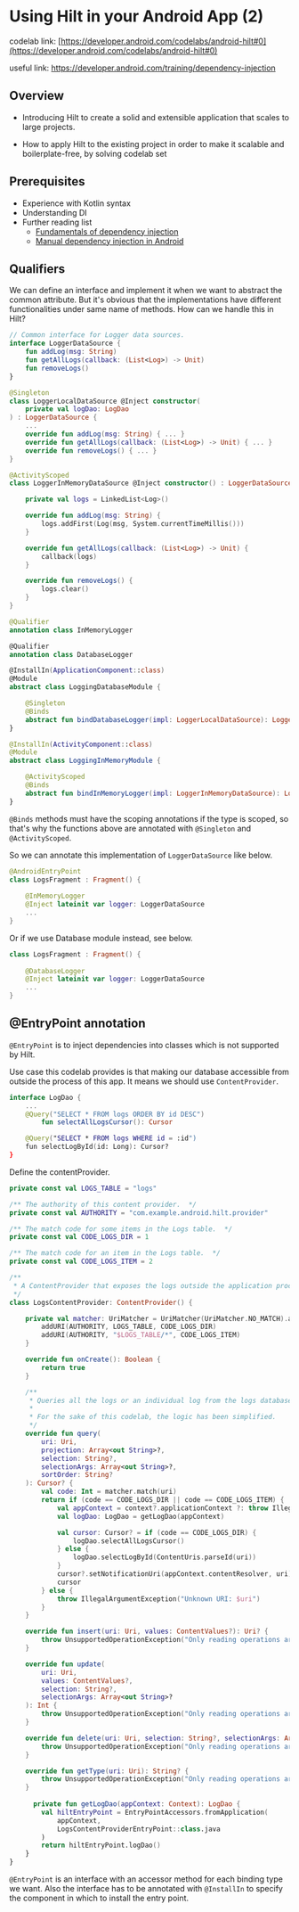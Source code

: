# Using Hilt in your Android App (2)

codelab link: [https://developer.android.com/codelabs/android-hilt#0](https://developer.android.com/codelabs/android-hilt#0)

useful link: https://developer.android.com/training/dependency-injection



## Overview

* Introducing Hilt to create a solid and extensible application that scales to large projects.

* How to apply Hilt to the existing project in order to make it scalable and boilerplate-free, by solving codelab set

  

## Prerequisites

* Experience with Kotlin syntax
* Understanding DI
* Further reading list
  * [Fundamentals of dependency injection](https://developer.android.com/training/dependency-injection)
  * [Manual dependency injection in Android](https://developer.android.com/training/dependency-injection/manual)



## Qualifiers

We can define an interface and implement it  when we want to abstract the common attribute. 
But it's obvious that the implementations have different functionalities under same name of methods. 
How can we handle this in Hilt?

```kotlin
// Common interface for Logger data sources.
interface LoggerDataSource {
    fun addLog(msg: String)
    fun getAllLogs(callback: (List<Log>) -> Unit)
    fun removeLogs()
}
```

```kotlin
@Singleton
class LoggerLocalDataSource @Inject constructor(
    private val logDao: LogDao
) : LoggerDataSource {
    ...
    override fun addLog(msg: String) { ... }
    override fun getAllLogs(callback: (List<Log>) -> Unit) { ... }
    override fun removeLogs() { ... }
}
```

```kotlin
@ActivityScoped
class LoggerInMemoryDataSource @Inject constructor() : LoggerDataSource {

    private val logs = LinkedList<Log>()

    override fun addLog(msg: String) {
        logs.addFirst(Log(msg, System.currentTimeMillis()))
    }

    override fun getAllLogs(callback: (List<Log>) -> Unit) {
        callback(logs)
    }

    override fun removeLogs() {
        logs.clear()
    }
}
```

```kotlin
@Qualifier
annotation class InMemoryLogger

@Qualifier
annotation class DatabaseLogger

@InstallIn(ApplicationComponent::class)
@Module
abstract class LoggingDatabaseModule {

    @Singleton
    @Binds
    abstract fun bindDatabaseLogger(impl: LoggerLocalDataSource): LoggerDataSource
}

@InstallIn(ActivityComponent::class)
@Module
abstract class LoggingInMemoryModule {

    @ActivityScoped
    @Binds
    abstract fun bindInMemoryLogger(impl: LoggerInMemoryDataSource): LoggerDataSource
}
```

`@Binds` methods must have the scoping annotations if the type is scoped, so that's why the functions above are annotated with `@Singleton` and `@ActivityScoped`.



So we can annotate this implementation of `LoggerDataSource` like below.

```kotlin
@AndroidEntryPoint
class LogsFragment : Fragment() {
  
    @InMemoryLogger
    @Inject lateinit var logger: LoggerDataSource
    ...
}
```

Or if we use Database module instead, see below.

```kotlin
class LogsFragment : Fragment() {
  
    @DatabaseLogger
    @Inject lateinit var logger: LoggerDataSource
    ...
}
```



## @EntryPoint annotation

`@EntryPoint` is to inject dependencies into classes which is not supported by Hilt. 

Use case this codelab provides is that making our database accessible from outside the process of this app. It means we should use `ContentProvider`.



```kotlin
interface LogDao {
    ...
    @Query("SELECT * FROM logs ORDER BY id DESC")
		fun selectAllLogsCursor(): Cursor

    @Query("SELECT * FROM logs WHERE id = :id")
    fun selectLogById(id: Long): Cursor?
}
```

Define the contentProvider.

```kotlin
private const val LOGS_TABLE = "logs"

/** The authority of this content provider.  */
private const val AUTHORITY = "com.example.android.hilt.provider"

/** The match code for some items in the Logs table.  */
private const val CODE_LOGS_DIR = 1

/** The match code for an item in the Logs table.  */
private const val CODE_LOGS_ITEM = 2

/**
 * A ContentProvider that exposes the logs outside the application process.
 */
class LogsContentProvider: ContentProvider() {

    private val matcher: UriMatcher = UriMatcher(UriMatcher.NO_MATCH).apply {
        addURI(AUTHORITY, LOGS_TABLE, CODE_LOGS_DIR)
        addURI(AUTHORITY, "$LOGS_TABLE/*", CODE_LOGS_ITEM)
    }

    override fun onCreate(): Boolean {
        return true
    }

    /**
     * Queries all the logs or an individual log from the logs database.
     *
     * For the sake of this codelab, the logic has been simplified.
     */
    override fun query(
        uri: Uri,
        projection: Array<out String>?,
        selection: String?,
        selectionArgs: Array<out String>?,
        sortOrder: String?
    ): Cursor? {
        val code: Int = matcher.match(uri)
        return if (code == CODE_LOGS_DIR || code == CODE_LOGS_ITEM) {
            val appContext = context?.applicationContext ?: throw IllegalStateException()
            val logDao: LogDao = getLogDao(appContext)

            val cursor: Cursor? = if (code == CODE_LOGS_DIR) {
                logDao.selectAllLogsCursor()
            } else {
                logDao.selectLogById(ContentUris.parseId(uri))
            }
            cursor?.setNotificationUri(appContext.contentResolver, uri)
            cursor
        } else {
            throw IllegalArgumentException("Unknown URI: $uri")
        }
    }

    override fun insert(uri: Uri, values: ContentValues?): Uri? {
        throw UnsupportedOperationException("Only reading operations are allowed")
    }

    override fun update(
        uri: Uri,
        values: ContentValues?,
        selection: String?,
        selectionArgs: Array<out String>?
    ): Int {
        throw UnsupportedOperationException("Only reading operations are allowed")
    }

    override fun delete(uri: Uri, selection: String?, selectionArgs: Array<out String>?): Int {
        throw UnsupportedOperationException("Only reading operations are allowed")
    }

    override fun getType(uri: Uri): String? {
        throw UnsupportedOperationException("Only reading operations are allowed")
    }
  
	  private fun getLogDao(appContext: Context): LogDao {
      	val hiltEntryPoint = EntryPointAccessors.fromApplication(
            appContext,
            LogsContentProviderEntryPoint::class.java
        )
        return hiltEntryPoint.logDao()
    }
}	
```

`@EntryPoint` is an interface with an accessor method for each binding type we want. Also the interface has to be annotated with `@InstallIn` to specify the component in which to install the entry point.
